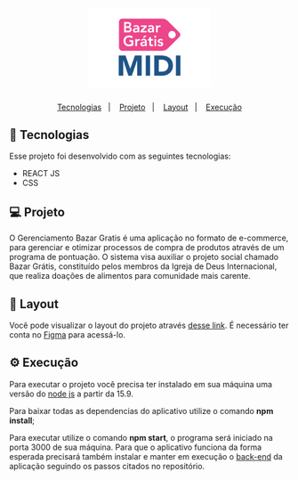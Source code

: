 <h1 align="center">
  <img alt="Bazar Grátis" title="Bazar Grátis" src="./README/bazargratis.png" width="220px" />
</h1>

<p align="center">
  <a href="#-tecnologias">Tecnologias</a>&nbsp;&nbsp;&nbsp;|&nbsp;&nbsp;&nbsp;
  <a href="#-projeto">Projeto</a>&nbsp;&nbsp;&nbsp;|&nbsp;&nbsp;&nbsp;
  <a href="#-layout">Layout</a>&nbsp;&nbsp;&nbsp;|&nbsp;&nbsp;&nbsp;
  <a href="#-execução">Execução</a>
</p>



## 🚀 Tecnologias

Esse projeto foi desenvolvido com as seguintes tecnologias:

- REACT JS
- CSS

## 💻 Projeto

O Gerenciamento Bazar Gratis é uma aplicação no formato de e-commerce, para gerenciar e otimizar processos de compra de produtos através de um programa de pontuação. O sistema visa auxiliar o projeto social chamado Bazar Grátis, constituído pelos membros da Igreja de Deus Internacional, que realiza doações de alimentos para comunidade mais carente.

## 🔖 Layout

Você pode visualizar o layout do projeto através [desse link](https://www.figma.com/file/I0u4VKsLQddgfqUJOdckGH/TCC?node-id=0%3A1&t=k8siurD41uTST637-0). É necessário ter conta no [Figma](https://figma.com) para acessá-lo.

## ⚙️ Execução

Para executar o projeto você precisa ter instalado em sua máquina uma versão do [node js](https://nodejs.org/en/download/) a partir da 15.9. 


Para baixar todas as dependencias do aplicativo utilize o comando <strong>npm install</strong>;

Para executar utilize o comando <strong>npm start</strong>, o programa será iniciado na porta 3000 de sua máquina. Para que o aplicativo funciona da forma esperada precisará também instalar e manter em execução o [back-end](https://github.com/Ludimilla1325/tcc_backend_bazar_gratis) da aplicação seguindo os passos citados no repositório.